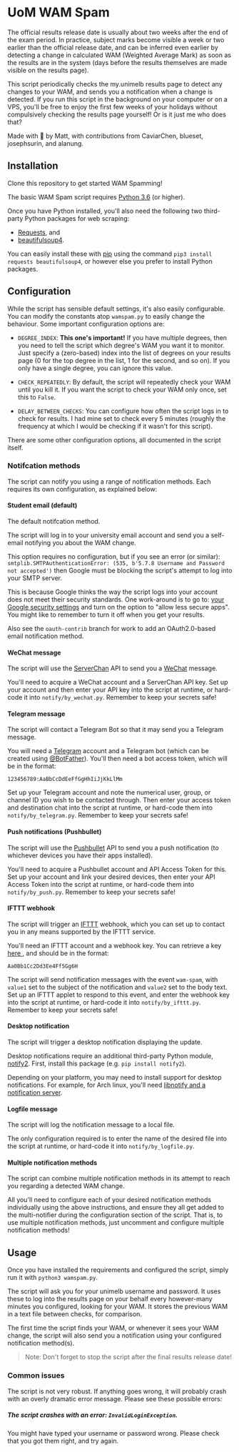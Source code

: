 # UoM WAM Spam

The official results release date is usually about two weeks after
the end of the exam period.  In practice, subject marks become visible
a week or two earlier than the official release date, and can be
inferred even earlier by detecting a change in calculated WAM (Weighted
Average Mark) as soon as the results are in the system (days before the
results themselves are made visible on the results page).

This script periodically checks the my.unimelb results page to detect
any changes to your WAM, and sends you a notification when a change is
detected. If you run this script in the background on your computer or
on a VPS, you'll be free to enjoy the first few weeks of your holidays
without compulsively checking the results page yourself!
Or is it just me who does that?

Made with :purple_heart: by Matt, with contributions from CaviarChen,
blueset, josephsurin, and alanung.


## Installation

Clone this repository to get started WAM Spamming!

The basic WAM Spam script requires [Python 3.6](https://www.python.org/)
(or higher).

Once you have Python installed, you'll also need the following two
third-party Python packages for web scraping:

* [Requests](https://2.python-requests.org/en/master/), and 
* [beautifulsoup4](https://www.crummy.com/software/BeautifulSoup/bs4/doc/).

You can easily install these with [pip](https://pypi.python.org/pypi/pip)
using the command `pip3 install requests beautifulsoup4`, or however else
you prefer to install Python packages.


## Configuration

While the script has sensible default settings, it's also easily configurable.
You can modify the constants atop `wamspam.py` to easily change the behaviour.
Some important configuration options are:

* `DEGREE_INDEX`: **This one's important!** If you have multiple degrees,
then you need to tell the script which degree's WAM you want it to monitor.
Just specify a (zero-based) index into the list of degrees on your results
page (0 for the top degree in the list, 1 for the second, and so on).
If you only have a single degree, you can ignore this value.

* `CHECK_REPEATEDLY`: By default, the script will repeatedly check your WAM
until you kill it.
If you want the script to check your WAM only once, set this to `False`.

* `DELAY_BETWEEN_CHECKS`: You can configure how often the script logs in to
check for results.
I had mine set to check every 5 minutes (roughly the frequency at which I
would be checking if it wasn't for this script). 

There are some other configuration options, all documented in the script itself.

### Notifcation methods

The script can notify you using a range of notification methods. Each requires
its own configuration, as explained below:

#### Student email (default)

The default notifcation method.

The script will log in to your university email account and send you a self-
email notifying you about the WAM change.

This option requires no configuration, but if you see an error (or similar):
`smtplib.SMTPAuthenticationError: (535, b'5.7.8 Username and Password not accepted')`
then Google must be blocking the script's attempt to log into your SMTP server.

This is because Google thinks the way the script logs into your account does not
meet their security standards.  One work-around is to go to: [your Google security
settings](https://myaccount.google.com/u/2/lesssecureapps?pageId=none) and turn on
the option to "allow less secure apps".
You might like to remember to turn it off when you get your results.

Also see the `oauth-contrib` branch for work to add an OAuth2.0-based email
notification method.


#### WeChat message

The script will use the [ServerChan](https://sc.ftqq.com) API to send you a
[WeChat](https://wechat.com) message.

You'll need to acquire a WeChat account and a ServerChan API key.
Set up your account and then enter your API key into the script at runtime,
or hard-code it into `notify/by_wechat.py`.
Remember to keep your secrets safe!


#### Telegram message

The script will contact a Telegram Bot so that it may send you a Telegram
message.

You will need a [Telegram](https://telegram.org) account and a Telegram bot
(which can be created using [@BotFather](https://t.me/botfather)).
You'll then need a bot access token, which will be in the format:

```
123456789:AaBbCcDdEeFfGgHhIiJjKkLlMm
```

Set up your Telegram account and note the numerical user, group, or channel ID
you wish to be contacted through. Then enter your access token and destination
chat into the script at runtime, or hard-code them into
`notify/by_telegram.py`.
Remember to keep your secrets safe!


#### Push notifications (Pushbullet)

The script will use the [Pushbullet](https://www.pushbullet.com) API to send
you a push notification (to whichever devices you have their apps installed).

You'll need to acquire a Pushbullet account and API Access Token for this.
Set up your account and link your desired devices, then enter your API Access
Token into the script at runtime, or hard-code them into `notify/by_push.py`.
Remember to keep your secrets safe!


#### IFTTT webhook

The script will trigger an [IFTTT](https://ifttt.com) webhook, which you can
set up to contact you in any means supported by the IFTTT service.

You'll need an IFTTT account and a webhook key. You can retrieve a key [here
](https://ifttt.com/maker_webhooks), and should be in the format:

```
Aa0Bb1Cc2Dd3Ee4Ff5Gg6H
```

The script will send notification messages with the event `wam-spam`, with
`value1` set to the subject of the notification and `value2` set to the
body text. Set up an IFTTT applet to respond to this event, and enter the
webhook key into the script at runtime, or hard-code it into
`notify/by_ifttt.py`.
Remember to keep your secrets safe!


#### Desktop notification

The script will trigger a desktop notification displaying the update.

Desktop notifications require an additional third-party Python module,
[notify2](notify2.readthedocs.org). First, install this package (e.g.
`pip install notify2`).

Depending on your platform, you may need to install support for desktop
notifications. For example, for Arch linux, you'll need [libnotify and a
notification server](https://wiki.archlinux.org/index.php/Desktop_notifications).


#### Logfile message

The script will log the notification message to a local file.

The only configuration required is to enter the name of the desired file
into the script at runtime, or hard-code it into `notify/by_logfile.py`.


#### Multiple notification methods

The script can combine multiple notification methods in its attempt to reach
you regarding a detected WAM change.

All you'll need to configure each of your desired notification methods
individually using the above instructions, and ensure they all get added to the
multi-notifier during the configuration section of the script. That is,
to use multiple notification methods, just uncomment and configure multiple
notification methods!



## Usage

Once you have installed the requirements and configured the script, simply run
it with `python3 wamspam.py`.

The script will ask you for your unimelb username and password. It uses these
to log into the results page on your behalf every however-many minutes you
configured, looking for your WAM. It stores the previous WAM in a text file
between checks, for comparison.

The first time the script finds your WAM, or whenever it sees your WAM change,
the script will also send you a notification using your configured notification
method(s).

> Note: Don't forget to stop the script after the final results release date!


### Common issues

The script is not very robust.  If anything goes wrong, it will probably crash
with an overly dramatic error message.  Please see these possible errors:


##### The script crashes with an error: `InvalidLoginException`.

You might have typed your username or password wrong.
Please check that you got them right, and try again.
